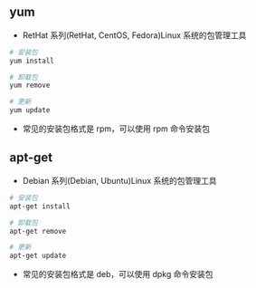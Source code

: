 ## yum

+ RetHat 系列(RetHat, CentOS, Fedora)Linux 系统的包管理工具
```sh
# 安装包
yum install

# 卸载包
yum remove

# 更新
yum update
```
+ 常见的安装包格式是 rpm，可以使用 rpm 命令安装包





## apt-get

+ Debian 系列(Debian, Ubuntu)Linux 系统的包管理工具
```sh
# 安装包
apt-get install

# 卸载包
apt-get remove

# 更新
apt-get update
```
+ 常见的安装包格式是 deb，可以使用 dpkg 命令安装包